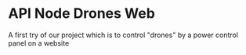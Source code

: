 # API Node Drones Web
 A first try of our project which is to control "drones" by a power control panel on a website

